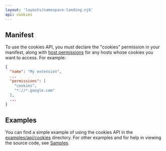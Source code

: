 ```yaml
---
layout: 'layouts/namespace-landing.njk'
api: cookies
---
```


## Manifest

To use the cookies API, you must declare the "cookies" permission in your manifest, along with [host
permissions][1] for any hosts whose cookies you want to access. For example:

```json
{
  "name": "My extension",
  ...
  "permissions": [
    "cookies",
    "*://*.google.com"
  ],
  ...
}
```

## Examples

You can find a simple example of using the cookies API in the [examples/api/cookies][2] directory.
For other examples and for help in viewing the source code, see [Samples][3].

[1]: /extensions/declare_permissions
[2]:
  https://chromium.googlesource.com/chromium/src/+/master/chrome/common/extensions/docs/examples/api/cookies/
[3]: /extensions/samples
